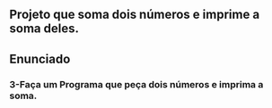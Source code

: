 ## Projeto que soma dois números e imprime a soma deles.

## Enunciado

<h3>3-Faça um Programa que peça dois números e imprima a soma.</h3>
